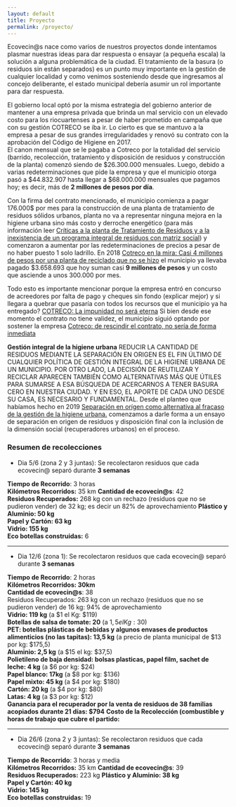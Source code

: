 ```yaml
---
layout: default
title: Proyecto
permalink: /proyecto/
---
```

Ecovecin@s nace como varios de nuestros proyectos donde intentamos plasmar nuestras ideas para dar respuesta o ensayar (a pequeña escala) la solución a alguna problemática de la ciudad. El tratamiento de la basura (o residuos sin están separados) es un punto muy importante en la gestión de cualquier localidad y como venimos sosteniendo desde que ingresamos al concejo deliberante, el estado municipal debería asumir un rol importante para dar respuesta.

El gobierno local optó por la misma estrategia del gobierno anterior de mantener a una empresa privada que brinda un mal servicio con un elevado costo para los riocuartenses a pesar de haber prometido en campaña que con su gestión COTRECO se iba ir. Lo cierto es que se mantuvo a la empresa a pesar de sus grandes irregularidades y renovó su contrato con la aprobación del Código de Higiene en 2017.  
El canon mensual que se le pagaba a Cotreco por la totalidad del servicio (barrido, recolección, tratamiento y disposición de residuos y construcción de la planta) comenzó siendo de $26.300.000 mensuales. Luego, debido a varias redeterminaciones que pide la empresa y que el municipio otorga pasó a $44.832.907 hasta llegar a $68.000.000 mensuales que pagamos hoy; es decir, más de __2 millones de pesos por día__.

Con la firma del contrato mencionado, el municipio comienza a pagar 176.000$ por mes para la construcción de una planta de tratamiento de residuos sólidos urbanos, planta no va a representar ninguna mejora en la higiene urbana sino más costo y derroche energético (para más información leer [Críticas a la planta de Tratamiento de Residuos y a la inexistencia de un programa integral de residuos con matriz social](https://respeto.org.ar/2019/11/01/audiencia_cotreco/)) y comenzaron a aumentar por las redeterminaciones de precios a pesar de no haber puesto 1 solo ladrillo. En 2018 [Cotreco en la mira: Casi 4 millones de pesos por una planta de reciclado que no se hizo](https://www.telediariodigital.net/2018/12/cotreco-en-la-mira-casi-4-millones-de-pesos-por-una-planta-de-reciclado-que-no-se-hizo/) el municipio ya llevaba pagado $3.658.693 que hoy suman casi __9 millones de pesos__ y un costo que asciende a unos $300.000$ por mes.

Todo esto es importante mencionar porque la empresa entró en concurso de acreedores por falta de pago y cheques sin fondo (explicar mejor) y si llegara a quebrar que pasaría con todos los recursos que el municipio ya ha entregado? [COTRECO: La impunidad no será eterna](http://www.retruco.com.ar/cotreco-la-impunidad-no-sera-eterna/)
Si bien desde ese momento el contrato no tiene validez, el municipio siguió optando por sostener la empresa
[Cotreco: de rescindir el contrato, no sería de forma inmediata](https://www.puntal.com.ar/cotreco-rescindir-el-contrato-no-seria-forma-inmediata-n31059)

__Gestión integral de la higiene urbana__
REDUCIR LA CANTIDAD DE RESIDUOS MEDIANTE LA SEPARACIÓN EN ORIGEN ES EL FIN ÚLTIMO DE CUALQUIER POLÍTICA DE GESTIÓN INTEGRAL DE LA HIGIENE URBANA DE UN MUNICIPIO. POR OTRO LADO, LA DECISIÓN DE REUTILIZAR Y RECICLAR APARECEN TAMBIÉN COMO ALTERNATIVAS MÁS QUE ÚTILES PARA SUMARSE A ESA BÚSQUEDA DE ACERCARNOS A TENER BASURA CERO EN NUESTRA CIUDAD. Y EN ESO, EL APORTE DE CADA UNO DESDE SU CASA, ES NECESARIO Y FUNDAMENTAL.
Desde el planteo que habíamos hecho en 2019 [Separación en orígen como alternativa al fracaso de la gestión de la higiene urbana.](https://respeto.org.ar/2019/02/07/higiene_urbana/) comenzamos a darle forma a un ensayo de separación en origen de residuos y disposición final con la inclusión de la dimensión social (recuperadores urbanos) en el proceso.


### Resumen de recolecciones

- Dia 5/6 (zona 2 y 3 juntas): Se recolectaron residuos que cada ecovecin@ separó durante __3 semanas__

__Tiempo de Recorrido__: 3 horas  
__Kilómetros Recorridos:__  35 km
__Cantidad de ecovecin@s__: 42  
__Residuos Recuperados:__ 268 kg con un rechazo (residuos que no se pudieron vender) de 32 kg; es decir un 82% de aprovechamiento
__Plástico y Aluminio: 50 kg__  
__Papel y Cartón: 63 kg__  
__Vidrio: 155 kg__  
__Eco botellas construidas:__  6

---

- Dia 12/6 (zona 1): Se recolectaron residuos que cada ecovecin@ separó durante __3 semanas__

__Tiempo de Recorrido__: 2 horas  
__Kilómetros Recorridos: 30km__  
__Cantidad de ecovecin@s__: 38  
Residuos Recuperados: 263 kg con un rechazo (residuos que no se pudieron vender) de 16 kg: 94% de aprovechamiento  
__Vidrio: 119 kg__ (a $1 el Kg: $119)  
__Botellas de salsa de tomate: 20__ (a $1,5 el Kg: 30$)  
__PET: botellas plásticas de bebidas y algunos envases de productos alimenticios (no las tapitas): 13,5 kg__ (a precio de planta municipal de $13 por kg:  $175,5)  
__Aluminio: 2,5 kg__ (a $15 el kg: $37,5)  
__Polietileno de baja densidad: bolsas plasticas, papel film, sachet de leche: 4 kg__ (a $6 por kg: $24)  
__Papel blanco: 17kg__ (a $8 por kg: $136)  
__Papel mixto: 45 kg__ (a $4 por kg: $180)  
__Cartón: 20 kg__ (a $4 por kg: $80)  
__Latas: 4 kg__  (a $3 por kg: $12)  
__Ganancia para el recuperador por la venta de residuos de 38 familias acopiados durante 21 días: $794__
__Costo de la Recolección (combustible y horas de trabajo que cubre el partido:__

---

  - Dia 26/6 (zona 2 y 3 juntas): Se recolectaron residuos que cada ecovecin@ separó durante __3 semanas__

  __Tiempo de Recorrido__: 3 horas y media  
  __Kilómetros Recorridos:__  35 km
  __Cantidad de ecovecin@s__: 39  
  __Residuos Recuperados:__ 223 kg
  __Plástico y Aluminio: 38 kg__  
  __Papel y Cartón: 40 kg__  
  __Vidrio: 145 kg__  
  __Eco botellas construidas:__  19
